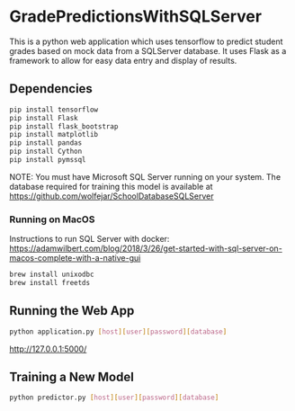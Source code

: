 # GradePredictionsWithSQLServer  
This is a python web application which uses tensorflow to predict student grades based on mock data from a SQLServer database.
It uses Flask as a framework to allow for easy data entry and display of results.

## Dependencies
```bash
pip install tensorflow  
pip install Flask 
pip install flask_bootstrap
pip install matplotlib
pip install pandas
pip install Cython
pip install pymssql
```

NOTE: You must have Microsoft SQL Server running on your system. The database required for training this model is available at
https://github.com/wolfejar/SchoolDatabaseSQLServer  

### Running on MacOS  

Instructions to run SQL Server with docker: https://adamwilbert.com/blog/2018/3/26/get-started-with-sql-server-on-macos-complete-with-a-native-gui  

```bash
brew install unixodbc
brew install freetds
```

## Running the Web App

```bash
python application.py [host][user][password][database]
```

http://127.0.0.1:5000/

## Training a New Model

```bash
python predictor.py [host][user][password][database]
```
